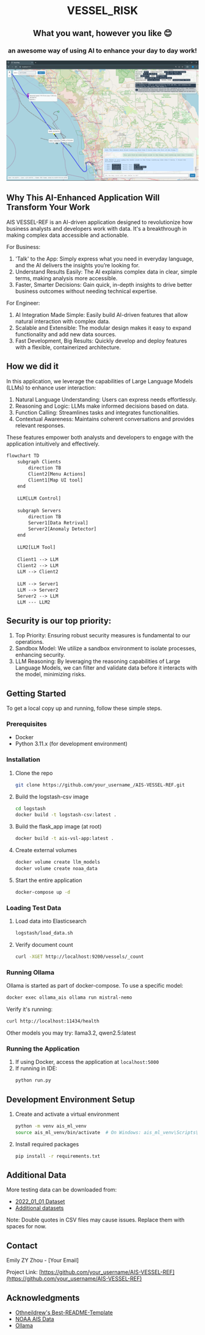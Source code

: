 
<div style="text-align: center;">
    <h1>VESSEL_RISK</h1>
    <h2>What you want, however you like 😊</h2>
    <h3>an awesome way of using AI to enhance your day to day work!</h3>
</div>

<div style="text-align: center;">
    <img src="vessel_demo.png" alt="Anomaly Detection on Vessel" style="max-width: 100%; height: auto;">
</div>

## Why This AI-Enhanced Application Will Transform Your Work

AIS VESSEL-REF is an AI-driven application designed to revolutionize how business analysts and developers work with data. It's a breakthrough in making complex data accessible and actionable.

For Business:

1. 'Talk' to the App: Simply express what you need in everyday language, and the AI delivers the insights you’re looking for.
2. Understand Results Easily: The AI explains complex data in clear, simple terms, making analysis more accessible.
3. Faster, Smarter Decisions: Gain quick, in-depth insights to drive better business outcomes without needing technical expertise.

For Engineer:

1. AI Integration Made Simple: Easily build AI-driven features that allow natural interaction with complex data.
2. Scalable and Extensible: The modular design makes it easy to expand functionality and add new data sources.
3. Fast Development, Big Results: Quickly develop and deploy features with a flexible, containerized architecture.

## How we did it
In this application, we leverage the capabilities of Large Language Models (LLMs) to enhance user interaction:

1. Natural Language Understanding: Users can express needs effortlessly.
2. Reasoning and Logic: LLMs make informed decisions based on data.
3. Function Calling: Streamlines tasks and integrates functionalities.
4. Contextual Awareness: Maintains coherent conversations and provides relevant responses.

These features empower both analysts and developers to engage with the application intuitively and effectively.

```mermaid
flowchart TD
    subgraph Clients
        direction TB        
        Client2[Menu Actions]
        Client1[Map UI tool] 
    end

    LLM[LLM Control]

    subgraph Servers
        direction TB
        Server1[Data Retrival]
        Server2[Anomaly Detector]
    end

    LLM2[LLM Tool]

    Client1 --> LLM
    Client2 --> LLM
    LLM --> Client2
    
    LLM --> Server1
    LLM --> Server2
    Server2 --> LLM
    LLM --- LLM2
```    

## Security is our top priority:
1. Top Priority: Ensuring robust security measures is fundamental to our operations.
2. Sandbox Model: We utilize a sandbox environment to isolate processes, enhancing security.
3. LLM Reasoning: By leveraging the reasoning capabilities of Large Language Models, we can filter and validate data before it interacts with the model, minimizing risks.

## Getting Started

To get a local copy up and running, follow these simple steps.

### Prerequisites

- Docker
- Python 3.11.x (for development environment)

### Installation

1. Clone the repo
   ```sh
   git clone https://github.com/your_username_/AIS-VESSEL-REF.git
   ```

2. Build the logstash-csv image
   ```sh
   cd logstash
   docker build -t logstash-csv:latest .
   ```

3. Build the flask_app image (at root)
   ```sh
   docker build -t ais-vsl-app:latest .
   ```

4. Create external volumes
   ```sh
   docker volume create llm_models
   docker volume create noaa_data
   ```

5. Start the entire application
   ```sh
   docker-compose up -d
   ```

### Loading Test Data

1. Load data into Elasticsearch
   ```sh
   logstash/load_data.sh
   ```

2. Verify document count
   ```sh
   curl -XGET http://localhost:9200/vessels/_count
   ```

### Running Ollama

Ollama is started as part of docker-compose. To use a specific model:

```sh
docker exec ollama_ais ollama run mistral-nemo
```

Verify it's running:
```sh
curl http://localhost:11434/health
```

Other models you may try: llama3.2, qwen2.5:latest

### Running the Application

1. If using Docker, access the application at `localhost:5000`
2. If running in IDE:
   ```sh
   python run.py
   ```

## Development Environment Setup

1. Create and activate a virtual environment
   ```sh
   python -m venv ais_ml_venv
   source ais_ml_venv/bin/activate  # On Windows: ais_ml_venv\Scripts\activate
   ```

2. Install required packages
   ```sh
   pip install -r requirements.txt
   ```

## Additional Data

More testing data can be downloaded from:
- [2022_01_01 Dataset](https://coast.noaa.gov/htdata/CMSP/AISDataHandler/2022/AIS_2022_01_01.zip)
- [Additional datasets](https://coast.noaa.gov/htdata/CMSP/AISDataHandler/2022/index.html)

Note: Double quotes in CSV files may cause issues. Replace them with spaces for now.

## Contact

Emily ZY Zhou - [Your Email]

Project Link: [https://github.com/your_username/AIS-VESSEL-REF](https://github.com/your_username/AIS-VESSEL-REF)

## Acknowledgments

* [Othneildrew's Best-README-Template](https://github.com/othneildrew/Best-README-Template)
* [NOAA AIS Data](https://coast.noaa.gov/htdata/CMSP/AISDataHandler/)
* [Ollama](https://ollama.com/library)
